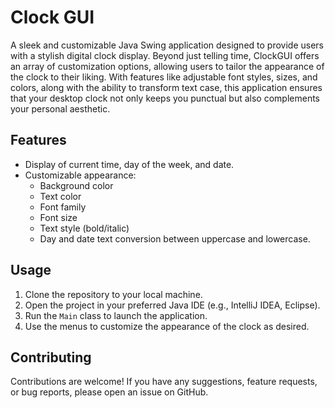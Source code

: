 # Clock GUI
A sleek and customizable Java Swing application designed to provide users with a stylish digital clock display. Beyond just telling time, ClockGUI offers an array of customization options, allowing users to tailor the appearance of the clock to their liking. With features like adjustable font styles, sizes, and colors, along with the ability to transform text case, this application ensures that your desktop clock not only keeps you punctual but also complements your personal aesthetic.


## Features

- Display of current time, day of the week, and date.
- Customizable appearance:
  - Background color
  - Text color
  - Font family
  - Font size
  - Text style (bold/italic)
  - Day and date text conversion between uppercase and lowercase.

## Usage

1. Clone the repository to your local machine.
2. Open the project in your preferred Java IDE (e.g., IntelliJ IDEA, Eclipse).
3. Run the `Main` class to launch the application.
4. Use the menus to customize the appearance of the clock as desired.

## Contributing

Contributions are welcome! If you have any suggestions, feature requests, or bug reports, please open an issue on GitHub.

